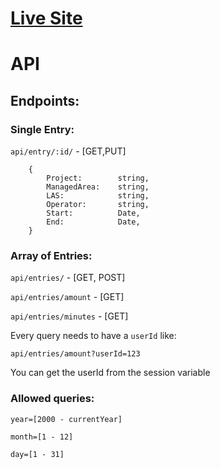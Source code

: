 # [Live Site](https://nextgis.netlify.app/)



# API

## Endpoints:

### Single Entry:

`api/entry/:id/` - [GET,PUT]

```
    {
        Project:        string,
        ManagedArea:    string,
        LAS:            string,
        Operator:       string,
        Start:          Date,
        End:            Date,
    }
```



### Array of Entries:

`api/entries/` - [GET, POST]

`api/entries/amount` - [GET]

`api/entries/minutes` - [GET]

Every query needs to have a `userId` like:

`api/entries/amount?userId=123`

You can get the userId from the session variable

### Allowed queries:

`year=[2000 - currentYear]`

`month=[1 - 12]`

`day=[1 - 31]`
